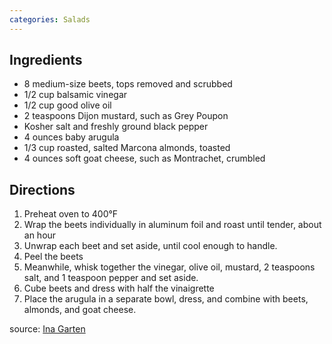 ```yaml
---
categories: Salads
---
```


## Ingredients

- 8 medium-size beets, tops removed and scrubbed
- 1/2 cup balsamic vinegar
- 1/2 cup good olive oil
- 2 teaspoons Dijon mustard, such as Grey Poupon
- Kosher salt and freshly ground black pepper
- 4 ounces baby arugula
- 1/3 cup roasted, salted Marcona almonds, toasted
- 4 ounces soft goat cheese, such as Montrachet, crumbled
	
## Directions

1. Preheat oven to 400&#176;F
2. Wrap the beets individually in aluminum foil and roast until tender, about an hour
3. Unwrap each beet and set aside, until cool enough to handle.
4. Peel the beets
5. Meanwhile, whisk together the vinegar, olive oil, mustard, 2 teaspoons salt, and 1 teaspoon pepper and set aside.
6. Cube beets and dress with half the vinaigrette
7. Place the arugula in a separate bowl, dress, and combine with beets, almonds, and goat cheese.

source: [Ina Garten](http://www.foodnetwork.com/recipes/ina-garten/balsamic-roasted-beet-salad-recipe.html?oc=linkback)